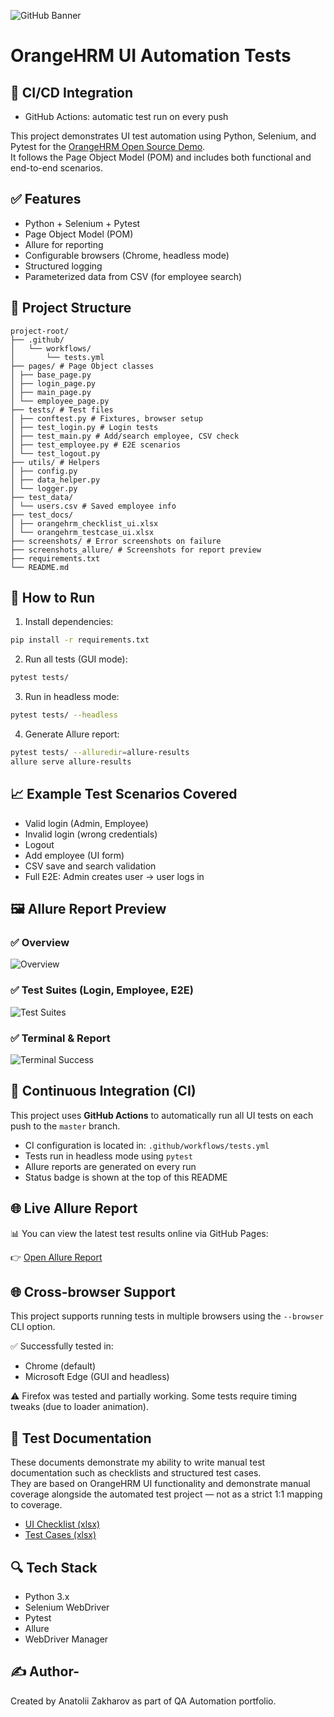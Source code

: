 ![GitHub Banner](./github_banner.png)
# OrangeHRM UI Automation Tests

## 🚀 CI/CD Integration
- GitHub Actions: automatic test run on every push



This project demonstrates UI test automation using Python, Selenium, and Pytest for the [OrangeHRM Open Source Demo](https://opensource-demo.orangehrmlive.com/).  
It follows the Page Object Model (POM) and includes both functional and end-to-end scenarios.

## ✅ Features

- Python + Selenium + Pytest
- Page Object Model (POM)
- Allure for reporting
- Configurable browsers (Chrome, headless mode)
- Structured logging
- Parameterized data from CSV (for employee search)

## 📂 Project Structure

```
project-root/ 
├── .github/
│   └── workflows/
│       └── tests.yml
├── pages/ # Page Object classes 
│ ├── base_page.py 
│ ├── login_page.py 
│ ├── main_page.py 
│ └── employee_page.py 
├── tests/ # Test files 
│ ├── conftest.py # Fixtures, browser setup 
│ ├── test_login.py # Login tests 
│ ├── test_main.py # Add/search employee, CSV check 
│ ├── test_employee.py # E2E scenarios 
│ └── test_logout.py 
├── utils/ # Helpers 
│ ├── config.py 
│ ├── data_helper.py 
│ └── logger.py 
├── test_data/
│ └── users.csv # Saved employee info
├── test_docs/
│ ├── orangehrm_checklist_ui.xlsx
│ └── orangehrm_testcase_ui.xlsx
├── screenshots/ # Error screenshots on failure 
├── screenshots_allure/ # Screenshots for report preview 
├── requirements.txt 
└── README.md
```

## 🚀 How to Run

1. Install dependencies:

```bash
pip install -r requirements.txt
```

2. Run all tests (GUI mode):
```bash
pytest tests/
```

3. Run in headless mode:
```bash
pytest tests/ --headless
```

4. Generate Allure report:
```bash
pytest tests/ --alluredir=allure-results
allure serve allure-results
```
## 📈 Example Test Scenarios Covered

- Valid login (Admin, Employee)
- Invalid login (wrong credentials)
- Logout
- Add employee (UI form)
- CSV save and search validation
- Full E2E: Admin creates user → user logs in

## 🖼 Allure Report Preview

### ✅ Overview
![Overview](screenshots_allure/overview.png)

### ✅ Test Suites (Login, Employee, E2E)
![Test Suites](screenshots_allure/test_suite_list.png)

### ✅ Terminal & Report
![Terminal Success](screenshots_allure/terminal_run_success.png)


## 🚀 Continuous Integration (CI)

This project uses **GitHub Actions** to automatically run all UI tests on each push to the `master` branch.

- CI configuration is located in: `.github/workflows/tests.yml`
- Tests run in headless mode using `pytest`
- Allure reports are generated on every run
- Status badge is shown at the top of this README

## 🌐 Live Allure Report

📊 You can view the latest test results online via GitHub Pages:

👉 [Open Allure Report](https://montana054.github.io/orangehrm-ui-automation/)


## 🌐 Cross-browser Support

This project supports running tests in multiple browsers using the `--browser` CLI option.

✅ Successfully tested in:
- Chrome (default)
- Microsoft Edge (GUI and headless)

⚠️ Firefox was tested and partially working. Some tests require timing tweaks (due to loader animation).

## 📑 Test Documentation

These documents demonstrate my ability to write manual test documentation such as checklists and structured test cases.  
They are based on OrangeHRM UI functionality and demonstrate manual coverage alongside the automated test project — not as a strict 1:1 mapping to coverage.

- [UI Checklist (xlsx)](test_docs/orangehrm_checklist_ui.xlsx)
- [Test Cases (xlsx)](test_docs/orangehrm_testcase_ui.xlsx)

## 🔍 Tech Stack

- Python 3.x
- Selenium WebDriver
- Pytest
- Allure
- WebDriver Manager

## ✍ Author- 
Created by Anatolii Zakharov as part of QA Automation portfolio.